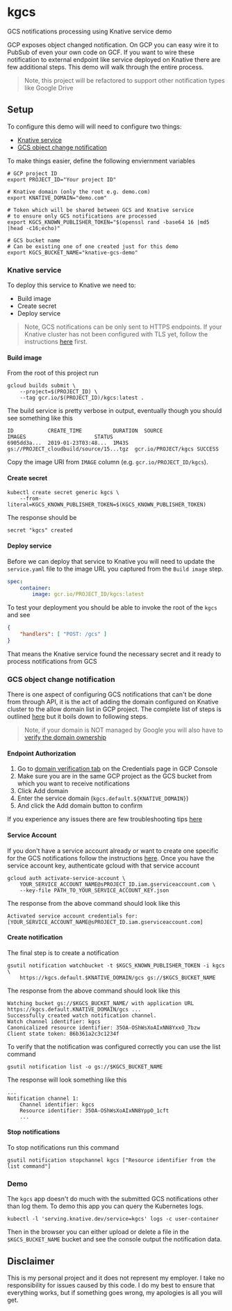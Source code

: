 # kgcs

GCS notifications processing using Knative service demo

GCP exposes object changed notification. On GCP you can easy wire it to PubSub of even your own code on GCF. If you want to wire these notification to external endpoint like service deployed on Knative there are few additional steps. This demo will walk through the entire process.

> Note, this project will be refactored to support other notification types like Google Drive

## Setup

To configure this demo will will need to configure two things:

* [Knative service]()
* [GCS object change notification]()

To make things easier, define the following enviernment variables

```shell
# GCP project ID
export PROJECT_ID="Your project ID"

# Knative domain (only the root e.g. demo.com)
export KNATIVE_DOMAIN="demo.com"

# Token which will be shared between GCS and Knative service
# to ensure only GCS notifications are processed
export KGCS_KNOWN_PUBLISHER_TOKEN="$(openssl rand -base64 16 |md5 |head -c16;echo)"

# GCS bucket name
# Can be existing one of one created just for this demo
export KGCS_BUCKET_NAME="knative-gcs-demo"
```

### Knative service

To deploy this service to Knative we need to:

* Build image
* Create secret
* Deploy service

> Note, GCS notifications can be only sent to HTTPS endpoints. If your Knative cluster has not been configured with TLS yet, follow the instructions [here](https://github.com/knative/docs/blob/master/serving/using-an-ssl-cert.md) first.

#### Build image

From the root of this project run

```shell
gcloud builds submit \
    --project=$(PROJECT_ID) \
    --tag gcr.io/$(PROJECT_ID)/kgcs:latest .
```

The build service is pretty verbose in output, eventually though you should see something like this

```shell
ID           CREATE_TIME          DURATION  SOURCE                                   IMAGES                      STATUS
6905dd3a...  2019-01-23T03:48...  1M43S     gs://PROJECT_cloudbuild/source/15...tgz  gcr.io/PROJECT/kgcs SUCCESS
```

Copy the image URI from `IMAGE` column (e.g. `gcr.io/PROJECT_ID/kgcs`).

#### Create secret

```shell
kubectl create secret generic kgcs \
	--from-literal=KGCS_KNOWN_PUBLISHER_TOKEN=$(KGCS_KNOWN_PUBLISHER_TOKEN)
```

The response should be

```shell
secret "kgcs" created
```

#### Deploy service

Before we can deploy that service to Knative you will need to update the `service.yaml` file to the image URL you captured from the `Build image` step.

```yaml
spec:
    container:
        image: gcr.io/PROJECT_ID/kgcs:latest
```

To test your deployment you should be able to invoke the root of the `kgcs` and see

```json
{
    "handlers": [ "POST: /gcs" ]
}
```

That means the Knative service found the necessary secret and it ready to process notifications from GCS

### GCS object change notification

There is one aspect of configuring GCS notifications that can't be done from through API, it is the act of adding the domain configured on Knative cluster to the allow domain list in GCP project. The complete list of steps is outlined [here](https://cloud.google.com/storage/docs/object-change-notification#_Authorize_Endpoint) but it boils down to following steps.

> Note, if your domain is NOT managed by Google you will also have to [verify the domain ownership](https://cloud.google.com/endpoints/docs/openapi/verify-domain-name)

#### Endpoint Authorization

1. Go to [domain verification tab](https://console.cloud.google.com/apis/credentials/domainverification?_ga=2.186591593.-1146811178.1546727070) on the Credentials page in GCP Console
2. Make sure you are in the same GCP project as the GCS bucket from which you want to receive notifications
3. Click Add domain
4. Enter the service domain (`kgcs.default.${KNATIVE_DOMAIN}`)
5. And click the Add domain button to confirm

If you experience any issues there are few troubleshooting tips [here](https://cloud.google.com/storage/docs/object-change-notification#_Authorize_Endpoint)

#### Service Account

If you don't have a service account already or want to create one specific for the GCS notifications follow the instructions [here](https://cloud.google.com/storage/docs/object-change-notification#_Service_Account). Once you have the service account key, authenticate gcloud with that service account

```shell
gcloud auth activate-service-account \
    YOUR_SERVICE_ACCOUNT_NAME@sPROJECT_ID.iam.gserviceaccount.com \
    --key-file PATH_TO_YOUR_SERVICE_ACCOUNT_KEY.json
```
The response from the above command should look like this

```shell
Activated service account credentials for: [YOUR_SERVICE_ACCOUNT_NAME@sPROJECT_ID.iam.gserviceaccount.com]
```

#### Create notification

The final step is to create a notification

```shell
gsutil notification watchbucket -t $KGCS_KNOWN_PUBLISHER_TOKEN -i kgcs \
    https://kgcs.default.$KNATIVE_DOMAIN/gcs gs://$KGCS_BUCKET_NAME
```

The response from the above command should look like this

```shell
Watching bucket gs://$KGCS_BUCKET_NAME/ with application URL https://kgcs.default.KNATIVE_DOMAIN/gcs ...
Successfully created watch notification channel.
Watch channel identifier: kgcs
Canonicalized resource identifier: 35OA-OShWsXoAIxNN8YxxO_7bzw
Client state token: 86b361a2c3c1234f
```

To verify that the notification was configured correctly you can use the list command

```shell
gsutil notification list -o gs://$KGCS_BUCKET_NAME
```

The response will look something like this

```shell
...
Notification channel 1:
    Channel identifier: kgcs
    Resource identifier: 35OA-OShWsXoAIxNN8YppO_1cft
    ...
```

#### Stop notifications

To stop notifications run this command

```shell
gsutil notification stopchannel kgcs ["Resource identifier from the list command"]
```

### Demo

The `kgcs` app doesn't do much with the submitted GCS notifications other than log them. To demo this app you can query the Kubernetes logs.

```shell
kubectl -l 'serving.knative.dev/service=kgcs' logs -c user-container
```

Then in the browser you can either upload or delete a file in the `$KGCS_BUCKET_NAME` bucket and see the console output the notification data.


## Disclaimer

This is my personal project and it does not represent my employer. I take no responsibility for issues caused by this code. I do my best to ensure that everything works, but if something goes wrong, my apologies is all you will get.